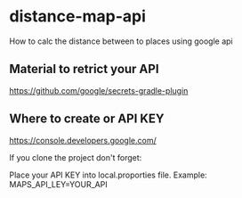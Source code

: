 # distance-map-api
How to calc the distance between to places using google api

## Material to retrict your API
https://github.com/google/secrets-gradle-plugin

## Where to create or API KEY 
https://console.developers.google.com/

If you clone the project don't forget: 

Place your API KEY into local.proporties file. Example: 
MAPS_API_LEY=YOUR_API
